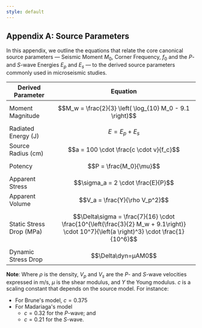 ```yaml
---
style: default
---
```


## Appendix A: Source Parameters

In this appendix, we outline the equations that relate the core canonical source parameters — Seismic Moment $M_0$, Corner Frequency, $f_0$ and the *P*- and *S*-wave Energies $E_p$ and $E_s$ — to the derived source parameters commonly used in microseismic studies.

| Derived Parameter     | Equation                                                                                                  |
|-----------------------|-----------------------------------------------------------------------------------------------------------|
| Moment Magnitude      | $$M_w = \frac{2}{3} \left( \log_{10} M_0 - 9.1 \right)$$                                                   |
| Radiated Energy (J)      | $$E = E_p + E_s$$                                                                                          |
| Source Radius  (cm)       | $$a = 100 \cdot \frac{c \cdot v}{f_c}$$                                                            |
| Potency               | $$P = \frac{M_0}{\mu}$$                                                                                    |
| Apparent Stress       | $$\sigma_a = 2 \cdot \frac{E}{P}$$                                                                              |
| Apparent Volume       | $$V_a = \frac{Y}{\rho V_p^2}$$                                                                             
| Static Stress Drop (MPa)    | $$\Delta\sigma = \frac{7}{16} \cdot \frac{10^{\left(\frac{3}{2} M_w + 9.1\right)} \cdot 10^7}{\left(a \right)^3} \cdot \frac{1}{10^6}$$
| Dynamic Stress Drop   | $$\Delta\dyn​=μAM0​​$$  |            |

**Note**: Where $\rho$ is the density, $V_p$ and $V_s$ are the *P*- and *S*-wave velocities expressed in m/s, $\mu$ is the shear modulus, and $Y$ the Young modulus. $c$ is a scaling constant that depends on the source model. For instance:

-   For Brune's model, $c=0.375$
-   For Madariaga's model
	- $c=0.32$ for the *P*-wave; and
    - $c=0.21$ for the *S*-wave.
<!--stackedit_data:
eyJoaXN0b3J5IjpbLTcwMjIyODQ2OCwtNTM3Mzc3OTg5LC0xND
I1NTIzNjQxLC0xODk2OTA1NTMxLDE2MzYzMzAxMDUsLTg3OTgy
NDU0NCwxNTUxNjI0MjAwLC00NTY2MDE5NjYsLTE5OTc4MTMwNz
ksMTc0NDY1Njc5XX0=
-->